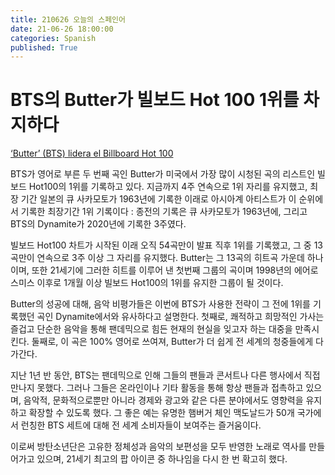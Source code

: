 ```yaml
---
title: 210626 오늘의 스페인어
date: 21-06-26 18:00:00
categories: Spanish
published: True
---
```


# BTS의 Butter가 빌보드 Hot 100 1위를 차지하다

[‘Butter’ (BTS) lidera el Billboard Hot 100](http://world.kbs.co.kr/service/contents_view.htm?lang=s&menu_cate=issues&id=&board_seq=405569)

BTS가 영어로 부른 두 번째 곡인 Butter가 미국에서 가장 많이 시청된 곡의 리스트인 빌보드 Hot100의 1위를 기록하고 있다. 지금까지 4주 연속으로 1위 자리를 유지했고, 최장 기간 일본의 큐 사카모토가 1963년에 기록한 이래로 아시아계 아티스트가 이 순위에서 기록한 최장기간 1위 기록이다 : 종전의 기록은 큐 사카모토가 1963년에, 그리고 BTS의 Dynamite가 2020년에 기록한 3주였다.

빌보드 Hot100 차트가 시작된 이래 오직 54곡만이 발표 직후 1위를 기록했고, 그 중 13곡만이 연속으로 3주 이상 그 자리를 유지했다. Butter는 그 13곡의 히트곡 가운데 하나이며, 또한 21세기에 그러한 히트를 이루어 낸 첫번째 그룹의 곡이며 1998년의 에어로스미스 이후로 1개월 이상 빌보드 Hot100의 1위를 유지한 그룹이 될 것이다.

Butter의 성공에 대해, 음악 비평가들은 이번에 BTS가 사용한 전략이 그 전에 1위를 기록했던 곡인 Dynamite에서와 유사하다고 설명한다. 첫째로, 쾌적하고 희망적인 가사는 즐겁고 단순한 음악을 통해 팬데믹으로 힘든 현재의 현실을 잊고자 하는 대중을 만족시킨다. 둘째로, 이 곡은 100% 영어로 쓰여져, Butter가 더 쉽게 전 세계의 청중들에게 다가간다.

지난 1년 반 동안, BTS는 팬데믹으로 인해 그들의 팬들과 콘서트나 다른 행사에서 직접 만나지 못했다. 그러나 그들은 온라인이나 기타 활동을 통해 항상 팬들과 접촉하고 있으며, 음악적, 문화적으로뿐만 아니라 경제와 광고와 같은 다른 분야에서도 영향력을 유지하고 확장할 수 있도록 했다. 그 좋은 예는 유명한 햄버거 체인 맥도날드가 50개 국가에서 런칭한 BTS 세트에 대해 전 세계 소비자들이 보여주는 즐거움이다.

이로써 방탄소년단은 고유한 정체성과 음악의 보편성을 모두 반영한 노래로 역사를 만들어가고 있으며, 21세기 최고의 팝 아이콘 중 하나임을 다시 한 번 확고히 했다.
